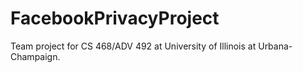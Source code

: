 # FacebookPrivacyProject

Team project for CS 468/ADV 492 at University of Illinois at Urbana-Champaign.
